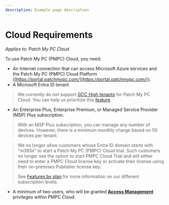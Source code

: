 ```yaml
---
description: Example page description
---
```


# Cloud Requirements

_Applies to: Patch My PC Cloud_

To use Patch My PC (PMPC) Cloud, you need:

* An Internet connection that can access Microsoft Azure services and the Patch My PC (PMPC) Cloud Platform ([https://portal.patchmypc.com/](https://portal.patchmypc.com/)).
* A Microsoft Entra ID tenant

<blockquote class="wp-block-quote is-note">
<p>We currently do not support <a href="https://learn.microsoft.com/en-us/office365/servicedescriptions/office-365-platform-service-description/office-365-us-government/gcc">GCC High tenants</a> for Patch My PC Cloud. You can help us prioritize this <a href="https://ideas.patchmypc.com/ideas/PATCHMYPC-I-4260">feature</a>.&#x20;</p>
</blockquote>

* An Enterprise Plus, Enterprise Premium, or Managed Service Provider (MSP) Plus subscription.

<blockquote class="wp-block-quote is-note">
<p>With an MSP Plus subscription, you can manage any number of devices. However, there is a minimum monthly charge based on 50 devices per tenant.</p>
</blockquote>

<blockquote class="wp-block-quote is-important">
<p>We no longer allow customers whose Entra ID domain starts with "m365x" to start a Patch My PC (PMPC) Cloud trial. Such customers no longer see the option to start PMPC Cloud Trial and will either need to enter a PMPC Cloud license key or activate their license using their on-premises Publisher license key.</p>
<p>See <a href="https://patchmypc.com/request-quote#feature-comparison">Features by plan</a> for more information on our different subscription levels.&#x20;</p>
</blockquote>

* A minimum of two users, who will be granted [**Access Management**](https://docs.patchmypc.com/patch-my-pc-cloud/administration/managing-users/modify-a-user#managing-access-management-privileges-for-a-user) privileges within PMPC Cloud.